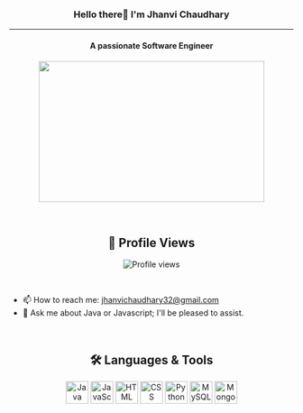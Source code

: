 


<h3 align="center">Hello there👋 I'm Jhanvi Chaudhary</h3>

<hr>

<h4 align="center"> A passionate Software Engineer </h4>

<p align="center">
<img src="https://github.com/jhanvi2903/jhanvi2903/assets/70269514/5b67304a-cb42-4785-b3dd-3fd2b5822df5" width="400" height="250" >
</p>

<br>

<div align="center">

## 👀 Profile Views

![Profile views](https://komarev.com/ghpvc/?username=jhanvi2903&color=brightgreen&style=flat-square)

</div>

<br>

* 📫 How to reach me: jhanvichaudhary32@gmail.com 
* 💬 Ask me about Java or Javascript; I'll be pleased to assist. 


<br>

<div align="center">

  <h2>🛠️ Languages & Tools</h2>

  <img src="https://cdn.jsdelivr.net/gh/devicons/devicon/icons/java/java-original.svg" alt="Java" width="40" height="40"/>
  <img src="https://cdn.jsdelivr.net/gh/devicons/devicon/icons/javascript/javascript-original.svg" alt="JavaScript" width="40" height="40"/>
  <img src="https://cdn.jsdelivr.net/gh/devicons/devicon/icons/html5/html5-original.svg" alt="HTML" width="40" height="40"/>
  <img src="https://cdn.jsdelivr.net/gh/devicons/devicon/icons/css3/css3-original.svg" alt="CSS" width="40" height="40"/>
  <img src="https://cdn.jsdelivr.net/gh/devicons/devicon/icons/python/python-original.svg" alt="Python" width="40" height="40"/>
  <img src="https://cdn.jsdelivr.net/gh/devicons/devicon/icons/mysql/mysql-original.svg" alt="MySQL" width="40" height="40"/>
  <img src="https://cdn.jsdelivr.net/gh/devicons/devicon/icons/mongodb/mongodb-original.svg" alt="MongoDB" width="40" height="40"/>

</div>




<!--
**jhanvi2903/jhanvi2903** is a ✨ _special_ ✨ repository because its `README.md` (this file) appears on your GitHub profile.

Here are some ideas to get you started:

- 🔭 I’m currently working on ...
- 🌱 I’m currently learning ...
- 👯 I’m looking to collaborate on ...
- 🤔 I’m looking for help with ...
- 💬 Ask me about ...
- 📫 How to reach me: ...
- 😄 Pronouns: ...
- ⚡ Fun fact: ...
-->

